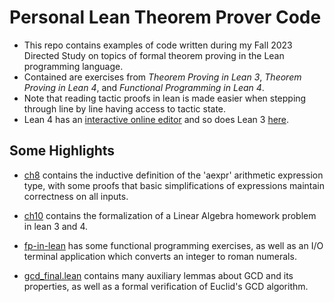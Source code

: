 # Personal Lean Theorem Prover Code

- This repo contains examples of code written during my Fall 2023 Directed Study on topics of formal theorem proving in the Lean programming language.
- Contained are exercises from *Theorem Proving in Lean 3*, *Theorem Proving in Lean 4*, and *Functional Programming in Lean 4*.
- Note that reading tactic proofs in lean is made easier when stepping through line by line having access to tactic state.
- Lean 4 has an [interactive online editor](https://lean.math.hhu.de/) and so does Lean 3 [here](https://leanprover-community.github.io/lean-web-editor/).

## Some Highlights
- [ch8](/ch8/) contains the inductive definition of the 'aexpr' arithmetic expression type, with some proofs that basic simplifications of expressions maintain correctness on all inputs.

- [ch10](/ch10/) contains the formalization of a Linear Algebra homework problem in lean 3 and 4. 

- [fp-in-lean](/fp-in-lean/) has some functional programming exercises, as well as an I/O terminal application which converts an integer to roman numerals.

- [gcd_final.lean](/gcd_final.lean) contains many auxiliary lemmas about GCD and its properties, as well as a formal verification of Euclid's GCD algorithm.
